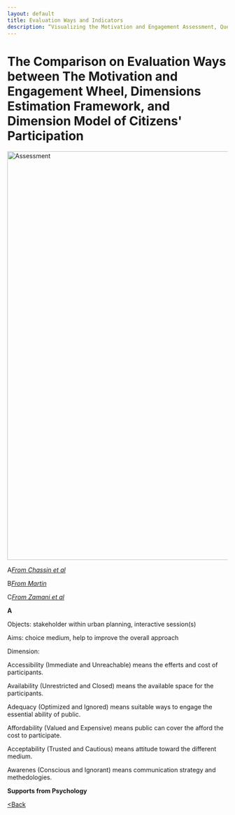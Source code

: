 ```yaml
---
layout: default
title: Evaluation Ways and Indicators
description: “Visualizing the Motivation and Engagement Assessment, Questionnaire Goals”
---
```


# The Comparison on Evaluation Ways between The Motivation and Engagement Wheel, Dimensions Estimation Framework, and Dimension Model of Citizens' Participation

<img width="934" alt="Assessment" src="https://github.com/jinpeng-leeds/jinpeng-leeds.github.io/assets/146876755/161e9a8b-6c08-4a65-8688-75fec3b3ed6f">

A[_From Chassin et al_](https://www.mdpi.com/2220-9964/10/8/563)

B[_From Martin_](https://lifelongachievement.com/pages/motivation-and-engagement-booster)

C[_From Zamani et al_](https://www.sciencedirect.com/science/article/abs/pii/S0264275123003980)

**A**

Objects: stakeholder within urban planning, interactive session(s)

Aims: choice medium, help to improve the overall approach

Dimension:

Accessibility (Immediate and Unreachable) means the efferts and cost of participants.

Availability (Unrestricted and Closed) means the available space for the participants.

Adequacy (Optimized and Ignored) means suitable ways to engage the essential ability of public.

Affordability (Valued and Expensive) means public can cover the afford the cost to participate.

Acceptability (Trusted and Cautious) means attitude toward the different medium.

Awarenes (Conscious and Ignorant) means communication strategy and methedologies.

**Supports from Psychology**



[<Back](./)
